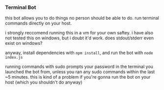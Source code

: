 ### Terminal Bot

this bot allows you to do things no person should be able to do. run terminal commands directly on your host.

i strongly reccomend running this in a vm for your own saftey. i have also not tested this on windows, but i doubt it'd work.
does stdout/stderr even exist on windows?

anyway, install dependencies with `npm install`, and run the bot with `node index.js`

running commands with sudo prompts your password in the terminal you launched the bot from, unless you ran any sudo commands within the last ~5 minutes.
this is kind of a problem if you're gonna run the bot on your host (which you shouldn't do anyway)

